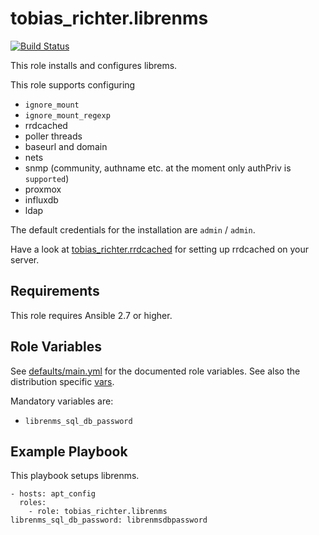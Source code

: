 # tobias_richter.librenms

[![Build Status](https://travis-ci.org/tobias-richter/ansible-librenms.svg?branch=master)](https://travis-ci.org/tobias-richter/ansible-librenms)

This role installs and configures librems.

This role supports configuring
* `ignore_mount`
* `ignore_mount_regexp`
* rrdcached
* poller threads
* baseurl and domain
* nets
* snmp (community, authname etc. at the moment only authPriv is
  `supported`)
* proxmox
* influxdb
* ldap

The default credentials for the installation are `admin` / `admin`.

Have a look at
[tobias_richter.rrdcached](https://galaxy.ansible.com/tobias_richter/rrdcached)
for setting up rrdcached on your server.

## Requirements

This role requires Ansible 2.7 or higher.

## Role Variables

See [defaults/main.yml](defaults/main.yml) for the documented role variables.
See also the distribution specific [vars](vars).

Mandatory variables are:
* `librenms_sql_db_password`

## Example Playbook

This playbook setups librenms.

    - hosts: apt_config
	  roles:
	    - role: tobias_richter.librenms
    librenms_sql_db_password: librenmsdbpassword 